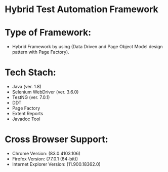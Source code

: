 # Hybrid Test Automation Framework

# Type of Framework:

- Hybrid Framework by using (Data Driven and Page Object Model design pattern with Page Factory).


# Tech Stach:

- Java (ver. 1.8)
- Selenium WebDriver (ver. 3.6.0)
- TestNG (ver. 7.0.1)
- DDT
- Page Factory
- Extent Reports
- Javadoc Tool


# Cross Browser Support:

- Chrome Version: (83.0.4103.106)
-	Firefox Version: (77.0.1 (64-bit))
- Internet Explorer Version: (11.900.18362.0)

#
